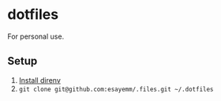 # dotfiles

For personal use.

## Setup

1. [Install direnv](https://direnv.net/docs/installation.html#from-binary-builds)
2. `git clone git@github.com:esayemm/.files.git ~/.dotfiles`

